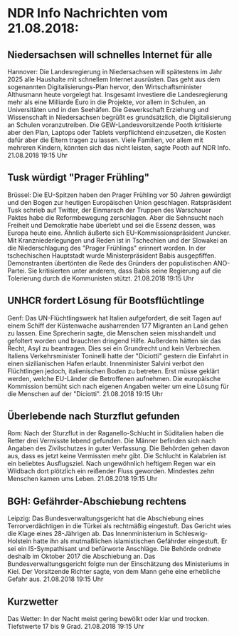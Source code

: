 # NDR Info Nachrichten vom 21.08.2018:


## Niedersachsen will schnelles Internet für alle
Hannover: Die Landesregierung in Niedersachsen will spätestens im Jahr 2025 alle Haushalte mit schnellem Internet ausrüsten. Das geht aus dem sogenannten Digitalisierungs-Plan hervor, den Wirtschaftsminister Althusmann heute vorgelegt hat. Insgesamt investiere die Landesregierung mehr als eine Milliarde Euro in die Projekte, vor allem in Schulen, an Universitäten und in den Seehäfen. Die Gewerkschaft Erziehung und Wissenschaft in Niedersachsen begrüßt es grundsätzlich, die Digitalisierung an Schulen voranzutreiben. Die GEW-Landesvorsitzende Pooth kritisierte aber den Plan, Laptops oder Tablets verpflichtend einzusetzen, die Kosten dafür aber die Eltern tragen zu lassen. Viele Familien, vor allem mit mehreren Kindern, könnten sich das nicht leisten, sagte Pooth auf NDR Info. 21.08.2018 19:15 Uhr 

## Tusk würdigt "Prager Frühling"
Brüssel: Die EU-Spitzen haben den Prager Frühling vor 50 Jahren gewürdigt und den Bogen zur heutigen Europäischen Union geschlagen. Ratspräsident Tusk schrieb auf Twitter, der Einmarsch der Truppen des Warschauer Paktes habe die Reformbewegung zerschlagen. Aber die Sehnsucht nach Freiheit und Demokratie habe überlebt und sei die Essenz dessen, was Europa heute eine. Ähnlich äußerte sich EU-Kommissionspräsident Juncker. Mit Kranzniederlegungen und Reden ist in Tschechien und der Slowakei an die Niederschlagung des "Prager Frühlings" erinnert worden. In der tschechischen Hauptstadt wurde Ministerpräsident Babis ausgepfiffen. Demonstranten übertönten die Rede des Gründers der populistischen ANO-Partei. Sie kritisierten unter anderem, dass Babis  seine Regierung auf die Tolerierung durch die Kommunisten stützt. 21.08.2018 19:15 Uhr 

## UNHCR fordert Lösung für Bootsflüchtlinge
Genf: Das UN-Flüchtlingswerk hat Italien aufgefordert, die seit Tagen auf einem Schiff der Küstenwache ausharrenden 177 Migranten an Land gehen zu lassen. Eine Sprecherin sagte, die Menschen seien misshandelt und gefoltert worden und brauchten dringend Hilfe. Außerdem hätten sie das Recht, Asyl zu beantragen. Dies sei ein Grundrecht und kein Verbrechen. Italiens Verkehrsminister Toninelli hatte der "Diciotti" gestern die Einfahrt in einen sizilianischen Hafen erlaubt. Innenminister Salvini verbot den Flüchtlingen jedoch, italienischen Boden zu betreten. Erst müsse geklärt werden, welche EU-Länder die Betroffenen aufnehmen. Die europäische Kommission bemüht sich nach eigenen Angaben weiter um eine Lösung für die Menschen auf der "Diciotti". 21.08.2018 19:15 Uhr 

## Überlebende nach Sturzflut gefunden
Rom: Nach der Sturzflut in der Raganello-Schlucht in Süditalien haben die Retter drei Vermisste lebend gefunden. Die Männer befinden sich nach Angaben des Zivilschutzes in guter Verfassung. Die Behörden gehen davon aus, dass es jetzt keine Vermissten mehr gibt. Die Schlucht in Kalabrien ist ein beliebtes Ausflugsziel. Nach ungewöhnlich heftigem Regen war ein Wildbach dort plötzlich ein reißender Fluss geworden. Mindestes zehn Menschen kamen ums Leben. 21.08.2018 19:15 Uhr 

## BGH: Gefährder-Abschiebung rechtens
Leipzig: Das Bundesverwaltungsgericht hat die Abschiebung eines Terrorverdächtigen in die Türkei als rechtmäßig eingestuft. Das Gericht wies die Klage eines 28-Jährigen ab. Das Innenministerium in Schleswig-Holstein hatte ihn als mutmaßlichen islamistischen Gefährder eingestuft. Er sei ein IS-Sympathisant und befürworte Anschläge. Die Behörde ordnete deshalb im Oktober 2017 die Abschiebung an. Das Bundesverwaltungsgericht folgte nun der Einschätzung des Ministeriums in Kiel. Der Vorsitzende Richter sagte, von dem Mann gehe eine erhebliche Gefahr aus. 21.08.2018 19:15 Uhr 

## Kurzwetter
Das Wetter: In der Nacht meist gering bewölkt oder klar und trocken. Tiefstwerte 17 bis 9 Grad. 21.08.2018 19:15 Uhr 
